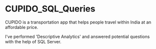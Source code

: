 # CUPIDO_SQL_Queries
CUPIDO is a transportation app that helps people travel within India at an affordable price.

I've performed 'Descriptive Analytics' and answered potential questions with the help of SQL Server.
